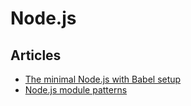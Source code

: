 # Node.js

## Articles

- [The minimal Node.js with Babel setup](https://www.robinwieruch.de/minimal-node-js-babel-setup)
- [Node.js module patterns](http://73rhodes.github.io/talks/ModulePatterns/#/)
